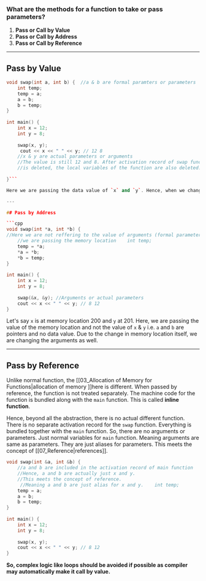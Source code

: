 
### What are the methods for a function to take or pass parameters?

1. **Pass  or Call by Value**
2. **Pass or Call by Address**
3. **Pass or Call by Reference**
---
## Pass by Value
```cpp
void swap(int a, int b) {  //a & b are formal paramters or parameters
    int temp;  
    temp = a;  
    a = b;  
    b = temp;  
}  
  
int main() {  
    int x = 12;  
    int y = 8;  
  
    swap(x, y);  
     cout << x << " " << y; // 12 8  
    //x & y are actual parameters or arguments
    //The value is still 12 and 8. After activation record of swap function  
	//is deleted, the local variables of the function are also deleted.         //Hence, swapping is done inside the function and not on actual arguments.  
  
}```

Here we are passing the data value of `x` and `y`. Hence, when we change value of `a` and `b` parameters, arguments are not affected after function ends.

---

## Pass by Address

```cpp
void swap(int *a, int *b) {   
//Here we are not reffering to the value of arguments (formal parameters)  
    //we are passing the memory location    int temp;  
    temp = *a;  
    *a = *b;  
    *b = temp;  
}  
  
int main() {  
    int x = 12;  
    int y = 8;  
  
    swap(&x, &y); //Arguments or actual parameters 
    cout << x << " " << y; // 8 12  
}
```

Let's say `x` is at memory location 200 and `y` at 201. Here, we are passing the value of the memory location and not the value of `x` & `y` i.e. `a` and `b` are pointers and no data value. Due to the change in memory location itself, we are changing the arguments as well.

---

## Pass by Reference
Unlike normal function, the [[03_Allocation of Memory for Functions|allocation of memory ]]here is different. When passed by reference, the function is not treated separately. The machine code for the function is bundled along with the `main` function. This is called **inline function**. 

Hence, beyond all the abstraction, there is no actual different function. There is no separate activation record for the `swap` function. Everything is bundled together with the `main` function. So, there are no arguments or parameters. Just normal variables for `main` function. Meaning arguments are same as parameters. They are just aliases for parameters. This meets the concept of [[07_Reference|references]].

```cpp
void swap(int &a, int &b) {  
    //a and b are included in the activation record of main function  
    //Hence, a and b are actually just x and y.    
    //This meets the concept of reference.   
     //Meaning a and b are just alias for x and y.    int temp;  
    temp = a; 
    a = b;  
    b = temp;  
}  
  
int main() {  
    int x = 12;  
    int y = 8;  
  
    swap(x, y);  
    cout << x << " " << y; // 8 12  
}
```


**So, complex logic like loops should be avoided if possible as compiler may automatically make it call by value.**
